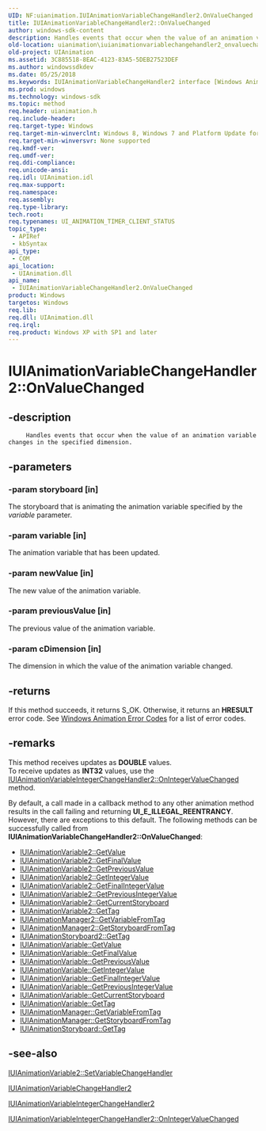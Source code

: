 ```yaml
---
UID: NF:uianimation.IUIAnimationVariableChangeHandler2.OnValueChanged
title: IUIAnimationVariableChangeHandler2::OnValueChanged
author: windows-sdk-content
description: Handles events that occur when the value of an animation variable changes in the specified dimension.
old-location: uianimation\iuianimationvariablechangehandler2_onvaluechanged.htm
old-project: UIAnimation
ms.assetid: 3C885518-8EAC-4123-83A5-5DEB27523DEF
ms.author: windowssdkdev
ms.date: 05/25/2018
ms.keywords: IUIAnimationVariableChangeHandler2 interface [Windows Animation],OnValueChanged method, IUIAnimationVariableChangeHandler2.OnValueChanged, IUIAnimationVariableChangeHandler2::OnValueChanged, OnValueChanged, OnValueChanged method [Windows Animation], OnValueChanged method [Windows Animation],IUIAnimationVariableChangeHandler2 interface, uianimation.iuianimationvariablechangehandler2_onvaluechanged, uianimation/IUIAnimationVariableChangeHandler2::OnValueChanged
ms.prod: windows
ms.technology: windows-sdk
ms.topic: method
req.header: uianimation.h
req.include-header: 
req.target-type: Windows
req.target-min-winverclnt: Windows 8, Windows 7 and Platform Update for Windows 7 [desktop apps | UWP apps]
req.target-min-winversvr: None supported
req.kmdf-ver: 
req.umdf-ver: 
req.ddi-compliance: 
req.unicode-ansi: 
req.idl: UIAnimation.idl
req.max-support: 
req.namespace: 
req.assembly: 
req.type-library: 
tech.root: 
req.typenames: UI_ANIMATION_TIMER_CLIENT_STATUS
topic_type:
 - APIRef
 - kbSyntax
api_type:
 - COM
api_location:
 - UIAnimation.dll
api_name:
 - IUIAnimationVariableChangeHandler2.OnValueChanged
product: Windows
targetos: Windows
req.lib: 
req.dll: UIAnimation.dll
req.irql: 
req.product: Windows XP with SP1 and later
---
```


# IUIAnimationVariableChangeHandler2::OnValueChanged


## -description



         Handles events that occur when the value of an animation variable changes in the specified dimension.


## -parameters




### -param storyboard [in]

The storyboard that is animating the animation variable specified by the <i>variable</i> parameter.


### -param variable [in]

The animation variable that has been updated.


### -param newValue [in]

The new value of the animation variable.


### -param previousValue [in]

The previous value of the animation variable.


### -param cDimension [in]

The dimension in which the value of the animation variable changed.


## -returns



If this method succeeds, it returns S_OK. Otherwise, it returns an  <b>HRESULT</b> error code. See <a href="https://msdn.microsoft.com/38f15d61-d415-4c7d-b454-5144fc7c9b1e">Windows Animation Error Codes</a> for a list of error codes.




## -remarks



This method receives updates as <b>DOUBLE</b> values.  
         To receive updates as <b>INT32</b> values, use the <a href="https://msdn.microsoft.com/76889784-BF1B-475B-8D84-201BEE6F0594">
         IUIAnimationVariableIntegerChangeHandler2::OnIntegerValueChanged</a> method.

By default, a call made in a callback method to any other animation method results in the call failing and returning <b>UI_E_ILLEGAL_REENTRANCY</b>. However, there are exceptions to this default. The following methods can be successfully called from <b>IUIAnimationVariableChangeHandler2::OnValueChanged</b>:

<ul>
<li>
<a href="https://msdn.microsoft.com/7925D462-C3FD-4BD2-806D-66FE822979EF">IUIAnimationVariable2::GetValue
</a>
</li>
<li>
<a href="https://msdn.microsoft.com/FF39BE67-AED7-4B67-ABAF-D5D51619F0D3">IUIAnimationVariable2::GetFinalValue
</a>
</li>
<li>
<a href="https://msdn.microsoft.com/1A2BF7DB-1C7B-43BF-A7F7-A4FB47250597">IUIAnimationVariable2::GetPreviousValue
</a>
</li>
<li>
<a href="https://msdn.microsoft.com/C878B86A-87AD-457A-802A-9A329B401B08">IUIAnimationVariable2::GetIntegerValue
</a>
</li>
<li>
<a href="https://msdn.microsoft.com/290EC1D8-007D-44A0-B3F8-384A9594FDC4">IUIAnimationVariable2::GetFinalIntegerValue
</a>
</li>
<li>
<a href="https://msdn.microsoft.com/8B25BE8D-B12F-44B4-AFBF-3E6994BA0771">IUIAnimationVariable2::GetPreviousIntegerValue
</a>
</li>
<li>
<a href="https://msdn.microsoft.com/7A9B4A84-94E4-4B6C-B2FF-0A0A70397D21">IUIAnimationVariable2::GetCurrentStoryboard
</a>
</li>
<li>
<a href="https://msdn.microsoft.com/29E6CA4D-527D-4C9D-9E28-2E2C67516126">IUIAnimationVariable2::GetTag
</a>
</li>
<li>
<a href="https://msdn.microsoft.com/ED367DB7-91D6-4D2E-BDAB-27FA4340F091">IUIAnimationManager2::GetVariableFromTag
</a>
</li>
<li>
<a href="https://msdn.microsoft.com/C7B11A34-E5FB-40D7-A655-29D28ECF4068">IUIAnimationManager2::GetStoryboardFromTag
</a>
</li>
<li>
<a href="https://msdn.microsoft.com/A73D5003-FC28-4A79-B157-3D0D2E0DEB3D">IUIAnimationStoryboard2::GetTag
</a>
</li>
<li>
<a href="https://msdn.microsoft.com/51ae200a-a630-44fd-afd4-33d1b1dbf6d7">IUIAnimationVariable::GetValue
</a>
</li>
<li>
<a href="https://msdn.microsoft.com/577f83c1-aba7-4a51-82dc-68a103a31377">IUIAnimationVariable::GetFinalValue
</a>
</li>
<li>
<a href="https://msdn.microsoft.com/405bc35e-8b38-40fb-acf4-107fa6dd161a">IUIAnimationVariable::GetPreviousValue
</a>
</li>
<li>
<a href="https://msdn.microsoft.com/044fd6a3-6e40-4f4f-8777-1a1a66c91989">IUIAnimationVariable::GetIntegerValue
</a>
</li>
<li>
<a href="https://msdn.microsoft.com/19d71abc-e3f8-48d4-9ceb-5920dcc9c007">IUIAnimationVariable::GetFinalIntegerValue
</a>
</li>
<li>
<a href="https://msdn.microsoft.com/ccf4c575-aa98-40cd-b2de-cf8db95ec57d">IUIAnimationVariable::GetPreviousIntegerValue
</a>
</li>
<li>
<a href="https://msdn.microsoft.com/56042549-d6f6-4eed-8079-c1b14acbe160">IUIAnimationVariable::GetCurrentStoryboard
</a>
</li>
<li>
<a href="https://msdn.microsoft.com/2731d302-dc52-4a10-8012-a246856d132b">IUIAnimationVariable::GetTag
</a>
</li>
<li>
<a href="https://msdn.microsoft.com/611c5341-f225-461d-9718-a2432d796764">IUIAnimationManager::GetVariableFromTag
</a>
</li>
<li>
<a href="https://msdn.microsoft.com/74a9265a-3602-4707-949e-6073cbde9ac4">IUIAnimationManager::GetStoryboardFromTag
</a>
</li>
<li>
<a href="https://msdn.microsoft.com/9c74dc23-ea42-400d-a78c-79b716c5e614">IUIAnimationStoryboard::GetTag
</a>
</li>
</ul>



## -see-also




<a href="https://msdn.microsoft.com/F603C693-8F91-483F-8B0A-712E03BC10E5">IUIAnimationVariable2::SetVariableChangeHandler</a>



<a href="https://msdn.microsoft.com/A8D3B617-43D6-4541-AE98-1332DB5205CE">IUIAnimationVariableChangeHandler2</a>



<a href="https://msdn.microsoft.com/778BE01B-360C-431C-9515-DE43B4F2B77D">IUIAnimationVariableIntegerChangeHandler2</a>



<a href="https://msdn.microsoft.com/76889784-BF1B-475B-8D84-201BEE6F0594">
         IUIAnimationVariableIntegerChangeHandler2::OnIntegerValueChanged</a>
 

 

